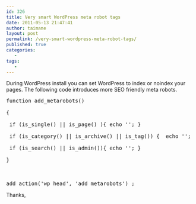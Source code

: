 ```yaml
---
id: 326
title: Very smart WordPress meta robot tags
date: 2011-05-13 21:47:41
author: taimane
layout: post
permalink: /very-smart-wordpress-meta-robot-tags/
published: true
categories:
   -
tags:
   -
---
```

During WordPress install you can set WordPress to index or noindex your pages. The following code introduces more SEO friendly meta robots.
 
<pre>function add_metarobots()
{
 if (is_single() || is_page() ){ echo '<meta name="robots" content="index, follow" />'; }
 if (is_category() || is_archive() || is_tag()) {  echo '<meta name="robots" content="noindex, follow" />'; }
 if (is_search() || is_admin()){ echo '<meta name="robots" content="noindex, nofollow" />'; } 
}

add_action('wp_head', 'add_metarobots') ;</pre>

Thanks,  

